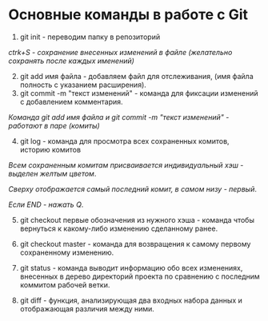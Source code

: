# Основные команды в работе с Git

1. git init - переводим папку в репозиторий

*ctrk+S - сохранение внесенных изменений в файле (желательно сохранять после каждых именений)*

2. git add имя файла - добавляем файл для отслеживания, (имя файла полность с указанием расширения).
3. git commit -m "текст изменений" - команда для фиксации изменений с добавлением комментария.

*Команда git add имя файла и git commit -m "текст изменений" - работают в паре (комиты)*

4. git log - команда для просмотра всех сохраненных комитов, историю комитов

*Всем сохраненным комитам присваивается индивидуальный хэш - выделен желтым цветом*.

*Сверху отображается самый последний комит, в самом низу - первый*.

*Если END - нажать Q*.

5. git checkout первые обозначения из нужного хэша - команда чтобы вернуться к какому-либо изменению сделанному ранее.
6. git checkout master - команда для возвращения к самому первому сохраненному изменению.

7. git status - команда выводит информацию обо всех изменениях, внесенных в дерево директорий проекта по сравнению с последним коммитом рабочей ветки.

8. git diff - функция, анализирующая два входных набора данных и отображающая различия между ними.